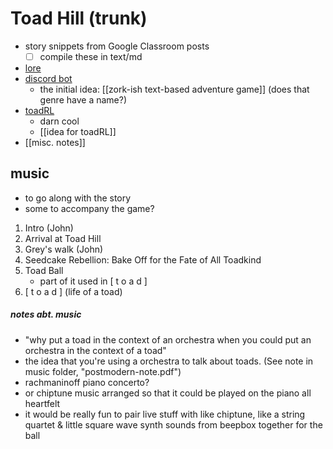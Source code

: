 # Toad Hill (trunk)

- story snippets from Google Classroom posts
	- [ ] compile these in text/md
- [lore](https://docs.google.com/document/d/18cSac9gC4KKNzgSY6ALmh9VTieL2en9fhQKrmIdDlSU/edit?usp=sharing)
- [discord bot](https://github.com/TheRealMothebad/Toad-Hill/)
	- the initial idea: [[zork-ish text-based adventure game]] (does that genre have a name?)
- [toadRL](https://github.com/hyprlynk/toadRL/)
	- darn cool
	- [[idea for toadRL]]
- [[misc. notes]]


## music

- to go along with the story
- some to accompany the game?


1. Intro (John)
1. Arrival at Toad Hill
1. Grey's walk (John)
1. Seedcake Rebellion: Bake Off for the Fate of All Toadkind
1. Toad Ball
	- part of it used in [ t o a d ]
1. [ t o a d ] (life of a toad)

##### notes abt. music
- "why put a toad in the context of an orchestra when you could put an orchestra in the context of a toad"
- the idea that you're using a orchestra to talk about toads. (See note in music folder, "postmodern-note.pdf")
- rachmaninoff piano concerto?
- or chiptune music arranged so that it could be played on the piano all heartfelt
- it would be really fun to pair live stuff with like chiptune, like a string quartet & little square wave synth sounds from beepbox together for the ball

